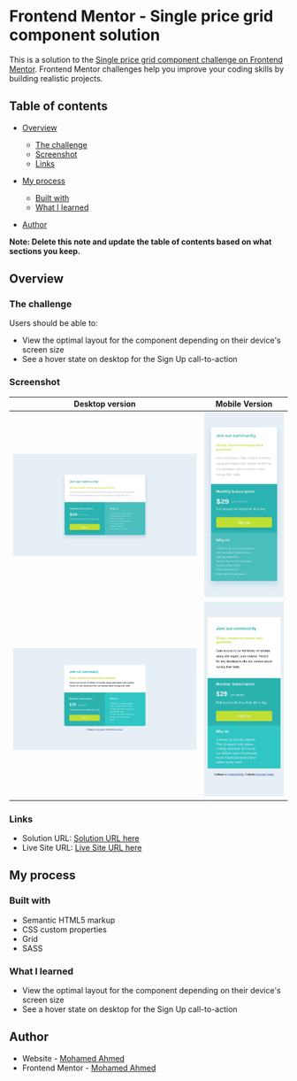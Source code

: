 # Frontend Mentor - Single price grid component solution

This is a solution to the [Single price grid component challenge on Frontend Mentor](https://www.frontendmentor.io/challenges/single-price-grid-component-5ce41129d0ff452fec5abbbc). Frontend Mentor challenges help you improve your coding skills by building realistic projects.

## Table of contents

- [Overview](#overview)
  - [The challenge](#the-challenge)
  - [Screenshot](#screenshot)
  - [Links](#links)
- [My process](#my-process)

  - [Built with](#built-with)
  - [What I learned](#what-i-learned)

- [Author](#author)

**Note: Delete this note and update the table of contents based on what sections you keep.**

## Overview

### The challenge

Users should be able to:

- View the optimal layout for the component depending on their device's screen size
- See a hover state on desktop for the Sign Up call-to-action

### Screenshot

| Desktop version                                     |                   Mobile Version                   |
| --------------------------------------------------- | :------------------------------------------------: |
| ![Solution Screenshot](./design/desktop-design.jpg) | ![Solution Screenshot](./design/mobile-design.jpg) |
| ![Solution Screenshot](./Screenshot/desktop.png)    |  ![Solution Screenshot](./Screenshot/mobile.png)   |

### Links

- Solution URL: [Solution URL here](https://github.com/mnsa2020/single-price-grid-component-master)
- Live Site URL: [Live Site URL here](https://mnsa2020.github.io/single-price-grid-component-master/)

## My process

### Built with

- Semantic HTML5 markup
- CSS custom properties
- Grid
- SASS

### What I learned

- View the optimal layout for the component depending on their device's screen size
- See a hover state on desktop for the Sign Up call-to-action

## Author

- Website - [Mohamed Ahmed](https://github.com/mnsa2020)
- Frontend Mentor - [Mohamed Ahmed](https://www.frontendmentor.io/profile/mnsa2020)
